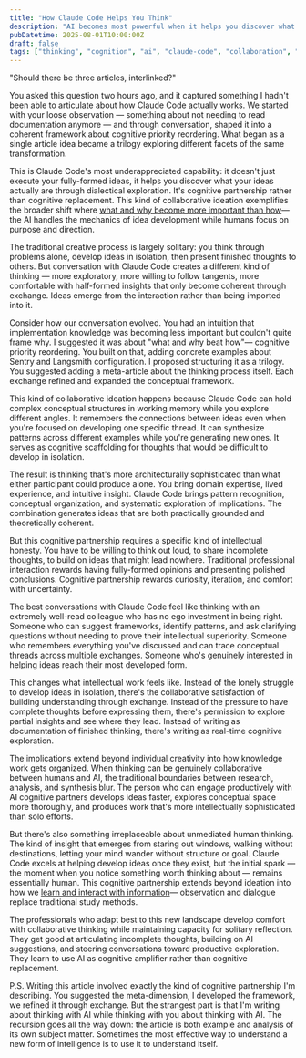 ```yaml
---
title: "How Claude Code Helps You Think"
description: "AI becomes most powerful when it helps you discover what your ideas actually are. Cognitive partnership over replacement."
pubDatetime: 2025-08-01T10:00:00Z
draft: false
tags: ["thinking", "cognition", "ai", "claude-code", "collaboration", "ideation"]
---
```


"Should there be three articles, interlinked?"

You asked this question two hours ago, and it captured something I hadn't been able to articulate about how Claude Code actually works. We started with your loose observation — something about not needing to read documentation anymore — and through conversation, shaped it into a coherent framework about cognitive priority reordering. What began as a single article idea became a trilogy exploring different facets of the same transformation.

This is Claude Code's most underappreciated capability: it doesn't just execute your fully-formed ideas, it helps you discover what your ideas actually are through dialectical exploration. It's cognitive partnership rather than cognitive replacement. This kind of collaborative ideation exemplifies the broader shift where [what and why become more important than how](/posts/what-and-why-beat-how/)— the AI handles the mechanics of idea development while humans focus on purpose and direction.

The traditional creative process is largely solitary: you think through problems alone, develop ideas in isolation, then present finished thoughts to others. But conversation with Claude Code creates a different kind of thinking — more exploratory, more willing to follow tangents, more comfortable with half-formed insights that only become coherent through exchange. Ideas emerge from the interaction rather than being imported into it.

Consider how our conversation evolved. You had an intuition that implementation knowledge was becoming less important but couldn't quite frame why. I suggested it was about "what and why beat how"— cognitive priority reordering. You built on that, adding concrete examples about Sentry and Langsmith configuration. I proposed structuring it as a trilogy. You suggested adding a meta-article about the thinking process itself. Each exchange refined and expanded the conceptual framework.

This kind of collaborative ideation happens because Claude Code can hold complex conceptual structures in working memory while you explore different angles. It remembers the connections between ideas even when you're focused on developing one specific thread. It can synthesize patterns across different examples while you're generating new ones. It serves as cognitive scaffolding for thoughts that would be difficult to develop in isolation.

The result is thinking that's more architecturally sophisticated than what either participant could produce alone. You bring domain expertise, lived experience, and intuitive insight. Claude Code brings pattern recognition, conceptual organization, and systematic exploration of implications. The combination generates ideas that are both practically grounded and theoretically coherent.

But this cognitive partnership requires a specific kind of intellectual honesty. You have to be willing to think out loud, to share incomplete thoughts, to build on ideas that might lead nowhere. Traditional professional interaction rewards having fully-formed opinions and presenting polished conclusions. Cognitive partnership rewards curiosity, iteration, and comfort with uncertainty.

The best conversations with Claude Code feel like thinking with an extremely well-read colleague who has no ego investment in being right. Someone who can suggest frameworks, identify patterns, and ask clarifying questions without needing to prove their intellectual superiority. Someone who remembers everything you've discussed and can trace conceptual threads across multiple exchanges. Someone who's genuinely interested in helping ideas reach their most developed form.

This changes what intellectual work feels like. Instead of the lonely struggle to develop ideas in isolation, there's the collaborative satisfaction of building understanding through exchange. Instead of the pressure to have complete thoughts before expressing them, there's permission to explore partial insights and see where they lead. Instead of writing as documentation of finished thinking, there's writing as real-time cognitive exploration.

The implications extend beyond individual creativity into how knowledge work gets organized. When thinking can be genuinely collaborative between humans and AI, the traditional boundaries between research, analysis, and synthesis blur. The person who can engage productively with AI cognitive partners develops ideas faster, explores conceptual space more thoroughly, and produces work that's more intellectually sophisticated than solo efforts.

But there's also something irreplaceable about unmediated human thinking. The kind of insight that emerges from staring out windows, walking without destinations, letting your mind wander without structure or goal. Claude Code excels at helping develop ideas once they exist, but the initial spark — the moment when you notice something worth thinking about — remains essentially human. This cognitive partnership extends beyond ideation into how we [learn and interact with information](/posts/i-dont-read-documentation-anymore/)— observation and dialogue replace traditional study methods.

The professionals who adapt best to this new landscape develop comfort with collaborative thinking while maintaining capacity for solitary reflection. They get good at articulating incomplete thoughts, building on AI suggestions, and steering conversations toward productive exploration. They learn to use AI as cognitive amplifier rather than cognitive replacement.

P.S. Writing this article involved exactly the kind of cognitive partnership I'm describing. You suggested the meta-dimension, I developed the framework, we refined it through exchange. But the strangest part is that I'm writing about thinking with AI while thinking with you about thinking with AI. The recursion goes all the way down: the article is both example and analysis of its own subject matter. Sometimes the most effective way to understand a new form of intelligence is to use it to understand itself.

